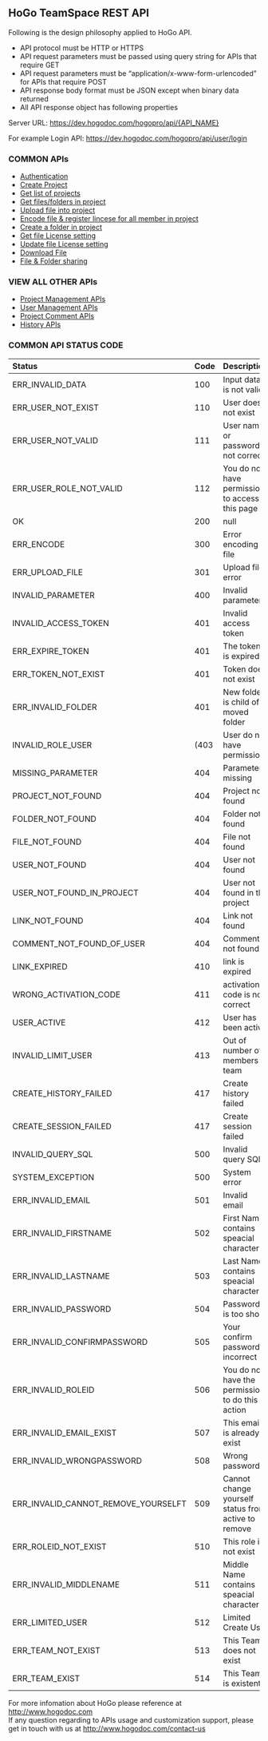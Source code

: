 ## HoGo TeamSpace REST API


Following is the design philosophy applied to HoGo API.
* API protocol must be HTTP or HTTPS
* API request parameters must be passed using query string for APIs that require GET
* API request parameters must be “application/x-www-form-urlencoded” for APIs that require POST
* API response body format must be JSON except when binary data returned
* All API response object has following properties


Server URL: https://dev.hogodoc.com/hogopro/api/{API_NAME}

For example Login API: https://dev.hogodoc.com/hogopro/api/user/login

### COMMON APIs 

<ul>
<li> 
  <a href="https://github.com/hogodev/api/blob/master/teamspace/Authentication.md#authentication-api" target="_blank">       Authentication
  </a>
</li>

<li> 
  <a href="https://github.com/hogodev/api/blob/master/teamspace/ProjectManagement.md#create-project" target="_blank">
  Create Project
  </a>
</li>

<li> 
  <a href="https://github.com/hogodev/api/blob/master/teamspace/ProjectManagement.md#get-project-list" target="_blank">
  Get list of projects
  </a>
</li>

<li> 
  <a href="https://github.com/hogodev/api/blob/master/teamspace/ProjectManagement.md#get-filesfolders-in-projectfolder" target="_blank">
  Get files/folders in project
  </a>
</li>

<li> 
  <a href="https://github.com/hogodev/api/blob/master/teamspace/ProjectManagement.md#upload-files" target="_blank">
  Upload file into project
  </a>
</li>

<li> 
  <a href="https://github.com/hogodev/api/blob/master/teamspace/ProjectManagement.md#encode--register-license" target="_blank">
  Encode file & register lincese for all member in project
  </a>
</li>

<li> 
  <a href="https://github.com/hogodev/api/blob/master/teamspace/ProjectManagement.md#create-folder" target="_blank">
  Create a folder in project
  </a>
</li>

<li> 
  <a href="https://github.com/hogodev/api/blob/master/teamspace/Project_RegisterLicense.md#get-license-info" target="_blank">
  Get file License setting
  </a>
</li>

<li> 
  <a href="https://github.com/hogodev/api/blob/master/teamspace/Project_RegisterLicense.md#license-update" target="_blank">
  Update file License setting
  </a>
</li>

<li> 
  <a href="https://github.com/hogodev/api/blob/master/teamspace/ProjectManagement.md#download-file" target="_blank">
  Download File
  </a>
</li>

<li> 
  <a href="https://github.com/hogodev/api/blob/master/teamspace/Project_ShareFile.md#filefolder-sharing-apis" target="_blank">
  File & Folder sharing
  </a>
</li>


</ul>

### VIEW ALL OTHER APIs 
<ul>

<li> 
  <a href="https://github.com/hogodev/api/blob/master/teamspace/ProjectManagement.md#create-folder" target="_blank">
  Project Management APIs
  </a>
</li>

<li> 
  <a href="https://github.com/hogodev/api/blob/master/teamspace/UserManagement.md#user-management-api" target="_blank">
  User Management APIs
  </a>
</li>

<li> 
  <a href="https://github.com/hogodev/api/blob/master/teamspace/Project_Comment.md#create-comment" target="_blank">
  Project Comment APIs
  </a>
</li>

<li> 
  <a href="https://github.com/hogodev/api/blob/master/teamspace/History.md#history-api" target="_blank">
  History APIs
  </a>
</li>

</ul>

### COMMON API STATUS CODE


| Status | Code | Description |
|:---|:---|:---|
| ERR_INVALID_DATA | 100 | Input data is not valid |
| ERR_USER_NOT_EXIST| 110 | User does not exist |     
| ERR_USER_NOT_VALID | 111 | User name or password is not correct |
| ERR_USER_ROLE_NOT_VALID | 112 | You do not have permission to access this page | 
| OK | 200 |  null | 
| ERR_ENCODE | 300 | Error encoding file | 
| ERR_UPLOAD_FILE | 301 | Upload file error |     
| INVALID_PARAMETER | 400 | Invalid parameter |
| INVALID_ACCESS_TOKEN |  401 | Invalid access token |
| ERR_EXPIRE_TOKEN | 401 | The token is expired | 
| ERR_TOKEN_NOT_EXIST | 401 | Token does not exist |
| ERR_INVALID_FOLDER | 401 | New folder is child of moved folder |
| INVALID_ROLE_USER | (403 | User do not have permission |
| MISSING_PARAMETER | 404 | Parameter missing |    
| PROJECT_NOT_FOUND | 404 | Project not found |
| FOLDER_NOT_FOUND | 404 | Folder not found |
| FILE_NOT_FOUND | 404 | File not found |
| USER_NOT_FOUND | 404 | User not found |
| USER_NOT_FOUND_IN_PROJECT | 404 | User not found in the project |
| LINK_NOT_FOUND | 404 | Link not found |
| COMMENT_NOT_FOUND_OF_USER | 404 | Comment not found |
| LINK_EXPIRED | 410 | link is expired |
| WRONG_ACTIVATION_CODE | 411 | activation code is not correct |
| USER_ACTIVE | 412 | User has been active |
| INVALID_LIMIT_USER | 413 | Out of number of members in team |
| CREATE_HISTORY_FAILED  | 417 | Create history failed |
| CREATE_SESSION_FAILED  | 417 | Create session failed |
| INVALID_QUERY_SQL | 500 | Invalid query SQL |
| SYSTEM_EXCEPTION | 500 | System error |
| ERR_INVALID_EMAIL  | 501 | Invalid email |
| ERR_INVALID_FIRSTNAME | 502 | First Name contains speacial character |
| ERR_INVALID_LASTNAME | 503 | Last Name contains speacial character |
| ERR_INVALID_PASSWORD | 504 | Password is too short |
| ERR_INVALID_CONFIRMPASSWORD | 505 | Your confirm password is incorrect |
| ERR_INVALID_ROLEID | 506 | You do not have the permission to do this action |
| ERR_INVALID_EMAIL_EXIST | 507 | This email is already exist |
| ERR_INVALID_WRONGPASSWORD | 508 | Wrong password |
| ERR_INVALID_CANNOT_REMOVE_YOURSELFT | 509 | Cannot change yourself status from active to remove |
| ERR_ROLEID_NOT_EXIST | 510 | This role is not exist |
| ERR_INVALID_MIDDLENAME | 511 | Middle Name contains speacial character |
| ERR_LIMITED_USER  | 512 | Limited Create User |
| ERR_TEAM_NOT_EXIST | 513 | This Team does not exist |
| ERR_TEAM_EXIST | 514 | This Team is existent |



For more infomation about HoGo please reference at http://www.hogodoc.com <br/>
If any question regarding to APIs usage and customization support, please get in touch with us at http://www.hogodoc.com/contact-us
